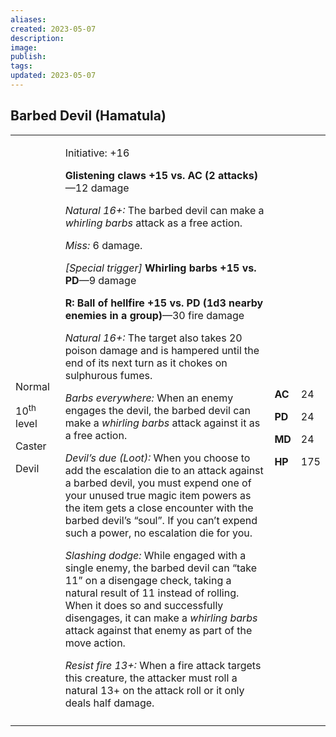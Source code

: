 ```yaml
---
aliases: 
created: 2023-05-07
description: 
image: 
publish: 
tags: 
updated: 2023-05-07
---
```


## Barbed Devil (Hamatula)

<table>
<colgroup>
<col style="width: 16%" />
<col style="width: 71%" />
<col style="width: 5%" />
<col style="width: 6%" />
</colgroup>
<tbody>
<tr class="odd">
<td><p>Normal</p>
<p>10<sup>th</sup> level</p>
<p>Caster</p>
<p>Devil</p></td>
<td><p>Initiative: +16</p>
<p><strong>Glistening claws +15 vs. AC (2 attacks)</strong>—12
damage</p>
<p><em>Natural 16+:</em> The barbed devil can make a <em>whirling
barbs</em> attack as a free action.</p>
<p><em>Miss:</em> 6 damage.</p>
<p><em>[Special trigger]</em> <strong>Whirling barbs +15 vs.
PD</strong>—9 damage</p>
<p><strong>R: Ball of hellfire +15 vs. PD (1d3 nearby enemies in a
group)</strong>—30 fire damage</p>
<p><em>Natural 16+:</em> The target also takes 20 poison damage and is
hampered until the end of its next turn as it chokes on sulphurous
fumes.</p>
<p><em>Barbs everywhere:</em> When an enemy engages the devil, the
barbed devil can make a <em>whirling barbs</em> attack against it as a
free action.</p>
<p><em>Devil’s due (Loot):</em> When you choose to add the escalation
die to an attack against a barbed devil, you must expend one of your
unused true magic item powers as the item gets a close encounter with
the barbed devil’s “soul”. If you can’t expend such a power, no
escalation die for you.</p>
<p><em>Slashing dodge:</em> While engaged with a single enemy, the
barbed devil can “take 11” on a disengage check, taking a natural result
of 11 instead of rolling. When it does so and successfully disengages,
it can make a <em>whirling barbs</em> attack against that enemy as part
of the move action.</p>
<p><em>Resist fire 13+:</em> When a fire attack targets this creature,
the attacker must roll a natural 13+ on the attack roll or it only deals
half damage.</p></td>
<td><p><strong>AC</strong></p>
<p><strong>PD</strong></p>
<p><strong>MD</strong></p>
<p><strong>HP</strong></p></td>
<td><p>24</p>
<p>24</p>
<p>24</p>
<p>175</p></td>
</tr>
<tr class="even">
<td></td>
<td></td>
<td></td>
<td></td>
</tr>
</tbody>
</table>

